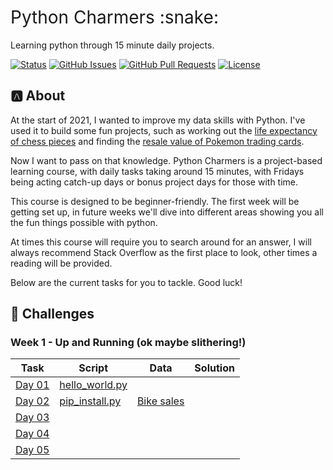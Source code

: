 <h1 style="font-weight:normal">
  Python Charmers :snake:
</h1>

Learning python through 15 minute daily projects.

[![Status](https://img.shields.io/badge/status-active-success.svg)]() [![GitHub Issues](https://img.shields.io/github/issues/wjsutton/python_charmers.svg)](https://github.com/wjsutton/python_charmers/issues) [![GitHub Pull Requests](https://img.shields.io/github/issues-pr/wjsutton/python_charmers.svg)](https://github.com/wjsutton/python_charmers/pulls) [![License](https://img.shields.io/badge/license-MIT-blue.svg)](/LICENSE)

## :a: About 

At the start of 2021, I wanted to improve my data skills with Python. I've used it to build some fun projects, such as working out the [life expectancy of chess pieces](https://github.com/wjsutton/life_expectancy_in_chess) and finding the [resale value of Pokemon trading cards](https://github.com/wjsutton/pokemon_tcg_stockmarket).

Now I want to pass on that knowledge. Python Charmers is a project-based learning course, with daily tasks taking around 15 minutes, with Fridays being acting catch-up days or bonus project days for those with time. 

This course is designed to be beginner-friendly. The first week will be getting set up, in future weeks we'll dive into different areas showing you all the fun things possible with python. 

At times this course will require you to search around for an answer, I will always recommend Stack Overflow as the first place to look, other times a reading will be provided. 

Below are the current tasks for you to tackle. Good luck!

## :snake: Challenges


### Week 1 - Up and Running (ok maybe slithering!) 

| Task   | Script | Data | Solution |
| ----------- | ----------- | ----------- | ----------- |
| [Day 01]()  | [hello_world.py](scripts/01_hello_world.py)  |  |  |
| [Day 02]()  | [pip_install.py](scripts/02_pip_install.py)  | [Bike sales](data/PD%202021%20Wk%201%20Input%20-%20Bike%20Sales.csv) |  |
| [Day 03]()  | []()  | |  |
| [Day 04]()  | []()  | |  |
| [Day 05]()  | []()  | |  |





